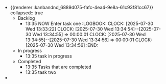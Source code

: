 - {{renderer :kanbandnd_6889d075-fafc-4ea4-9e8a-61c93f81cc67}}
  collapsed:: true
	- Backlog
		- 13:35 NOW Enter task one
		  :LOGBOOK:
		  CLOCK: [2025-07-30 Wed 13:33:22]
		  CLOCK: [2025-07-30 Wed 13:34:54]--[2025-07-30 Wed 13:34:55] =>  00:00:01
		  CLOCK: [2025-07-30 Wed 13:34:55]--[2025-07-30 Wed 13:34:56] =>  00:00:01
		  CLOCK: [2025-07-30 Wed 13:34:56]
		  :END:
	- In progress
		- 13:35 task in progress
	- Completed
		- 13:35 Tasks that are completed
		- 13:35 task two
-